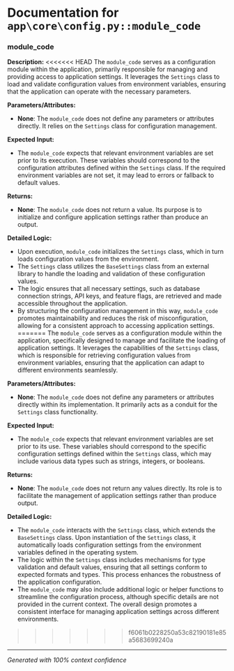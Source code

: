 # Documentation for `app\core\config.py::module_code`

### module_code

**Description:**
<<<<<<< HEAD
The `module_code` serves as a configuration module within the application, primarily responsible for managing and providing access to application settings. It leverages the `Settings` class to load and validate configuration values from environment variables, ensuring that the application can operate with the necessary parameters.

**Parameters/Attributes:**
- **None**: The `module_code` does not define any parameters or attributes directly. It relies on the `Settings` class for configuration management.

**Expected Input:**
- The `module_code` expects that relevant environment variables are set prior to its execution. These variables should correspond to the configuration attributes defined within the `Settings` class. If the required environment variables are not set, it may lead to errors or fallback to default values.

**Returns:**
- **None**: The `module_code` does not return a value. Its purpose is to initialize and configure application settings rather than produce an output.

**Detailed Logic:**
- Upon execution, `module_code` initializes the `Settings` class, which in turn loads configuration values from the environment.
- The `Settings` class utilizes the `BaseSettings` class from an external library to handle the loading and validation of these configuration values.
- The logic ensures that all necessary settings, such as database connection strings, API keys, and feature flags, are retrieved and made accessible throughout the application.
- By structuring the configuration management in this way, `module_code` promotes maintainability and reduces the risk of misconfiguration, allowing for a consistent approach to accessing application settings.
=======
The `module_code` serves as a configuration module within the application, specifically designed to manage and facilitate the loading of application settings. It leverages the capabilities of the `Settings` class, which is responsible for retrieving configuration values from environment variables, ensuring that the application can adapt to different environments seamlessly.

**Parameters/Attributes:**
- **None**: The `module_code` does not define any parameters or attributes directly within its implementation. It primarily acts as a conduit for the `Settings` class functionality.

**Expected Input:**
- The `module_code` expects that relevant environment variables are set prior to its use. These variables should correspond to the specific configuration settings defined within the `Settings` class, which may include various data types such as strings, integers, or booleans.

**Returns:**
- **None**: The `module_code` does not return any values directly. Its role is to facilitate the management of application settings rather than produce output.

**Detailed Logic:**
- The `module_code` interacts with the `Settings` class, which extends the `BaseSettings` class. Upon instantiation of the `Settings` class, it automatically loads configuration settings from the environment variables defined in the operating system.
- The logic within the `Settings` class includes mechanisms for type validation and default values, ensuring that all settings conform to expected formats and types. This process enhances the robustness of the application configuration.
- The `module_code` may also include additional logic or helper functions to streamline the configuration process, although specific details are not provided in the current context. The overall design promotes a consistent interface for managing application settings across different environments.
>>>>>>> f6061b0228250a53c82190181e85a5683699240a

---
*Generated with 100% context confidence*
